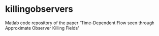 # killingobservers
Matlab code repository of the paper 'Time-Dependent Flow seen through Approximate Observer Killing Fields'
